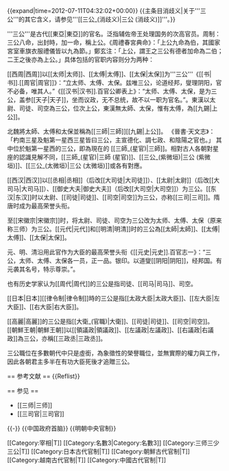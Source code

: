 {{expand|time=2012-07-11T04:32:02+00:00}}
{{主条目消歧义|关于'''三公'''的其它含义，请参见'''[[三公_(消歧义)|三公 (消歧义)]]'''。}}

'''三公'''是古代[[東亞|東亞]]的官名。泛指辅佐帝王处理国务的次高官员。<ref>周制：三公八命，出封時，加一命，稱上公。《周禮春宮典命》：「上公九命為伯，其國家宮室車旗衣服禮儀皆以九為節。」鄭玄注：「上公，謂王之三公有德者加命為二伯；二王之後亦為上公。」</ref>具体包括的官职内容则分为两种：

[[西周|西周]]以[[太师|太师]]、[[太傅|太傅]]、[[太保|太保]]为'''三公'''<ref>《[[书|书]].[[周官|周官]]》：“立太师、太傅、太保。兹唯三公，论道经邦，燮理阴阳，官不必备，唯其人。”</ref><ref>《[[汉书|汉书]].百官公卿表上》：“太师、太傅、太保，是为三公，盖参[[天子|天子]]，坐而议政，无不总统，故不以一职为官名。”</ref>。東漢以太尉、司徒、司空為三公，位次上公，東漢無太師、太保，惟有太傅，為[[九錫|上公]]。

北魏將太師、太傅和太保並稱為[[三師|三師]][[九錫|上公]]。 《晉書‧天文志》：「杓南三星及魁第一星西三星皆曰三公，主宣德化、調七政、和陰陽之官也。」 其中位於魁第一星西的三公，即為現在的 [[三師_(星官)|三師]]。相對古人各朝對星座的認識見解不同，[[三師_(星官)|三師 (星官)]]、[[三公_(紫微垣)|三公 (紫微垣)]]、[[三公_(太微垣)|三公 (太微垣)]]或各有對應。

[[西汉|西汉]]以[[丞相|丞相]]（后改[[大司徒|大司徒]]）、[[太尉|太尉]]（后改[[大司马|大司马]]）、[[御史大夫|御史大夫]]（后改[[大司空|大司空]]）为三公。[[东汉|东汉]]时以太尉、[[司徒|司徒]]、[[司空|司空]]为三公，亦称[[三司|三司]]。隋唐时成为最高荣誉头衔。

至[[宋徽宗|宋徽宗]]时，将太尉、司徒、司空为三公改为太师、太傅、太保（原来称三师）为三公。[[元代|元代]]和[[明清|明清]]时的三公為[[太師|太師]]、[[太傅|太傅]]、[[太保|太保]]。

元、明、清沿用此官作为大臣的最高荣誉头衔<ref>《[[元史|元史]].百官志一》：“三公，太师、太傅、太保各一员，正一品。银印。以道燮[[阴阳|阴阳]]，经邦国。有元袭其名号，特示尊崇。”</ref>。

也有历史学家认为[[周代|周代]]的三公是指司徒、[[司马|司马]]、司空。

[[日本|日本]][[律令制|律令制]]時的三公是指[[太政大臣|太政大臣]]、[[左大臣|左大臣]]、[[右大臣|右大臣]]。

[[高麗|高麗]]的三公是指[[大衛_(官職)|大衛]]、[[司徒|司徒]]、[[司空|司空]]。[[朝鮮王朝|朝鮮王朝]]以[[領議政|領議政]]、[[左議政|左議政]]、[[右議政|右議政]]為三公，亦稱[[三政丞|三政丞]]。

三公職位在多數朝代中只是虛銜，為象徵性的榮譽職位，並無實際的權力與工作，因此各朝君主多半在有功大臣死後才追贈三公。

== 参考文献 ==
{{Reflist}}

== 参见 ==
* [[三师|三师]]
* [[三司官|三司官]]

{{-}}
{{中国政府首脑}}
{{明朝中央官制}}

[[Category:宰相|T]]
[[Category:名數3|Category:名數3]]
[[Category:三师三少三公|T]]
[[Category:日本古代官制|T]]
[[Category:朝鮮古代官制|T]]
[[Category:越南古代官制|T]]
[[Category:中國古代官制|T]]